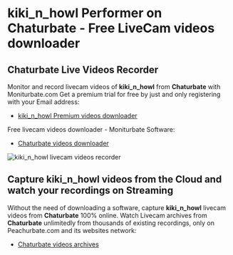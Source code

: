 # kiki_n_howl Performer on Chaturbate - Free LiveCam videos downloader

## Chaturbate Live Videos Recorder

Monitor and record livecam videos of **kiki_n_howl** from **Chaturbate** with Moniturbate.com
Get a premium trial for free by just and only registering with your Email address:
* [kiki_n_howl Premium videos downloader](https://moniturbate.com/request-demo-licence-key.html)

Free livecam videos downloader - Moniturbate Software:
* [Chaturbate videos downloader](https://moniturbate.com/moniturbate-download-software.html)

![kiki_n_howl livecam videos recorder](https://peachurnet.com/templates/moniturbate-software.png)


## Capture kiki_n_howl videos from the Cloud and watch your recordings on Streaming

Without the need of downloading a software, capture **kiki_n_howl** livecam videos from **Chaturbate** 100% online.
Watch Livecam archives from **Chaturbate** unlimitedly from thousands of existing recordings, only on Peachurbate.com and its websites network:
* [Chaturbate videos archives](https://peachurnet.com/)